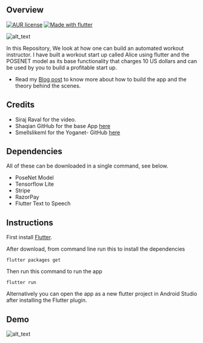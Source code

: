 ## Overview

[![AUR license](https://img.shields.io/aur/license/pac.svg)](https://github.com/soumyadip1995/Alice---Building-an-AI-startup-using-POSENET/blob/master/LICENSE)
[![Made with flutter](https://img.shields.io/badge/Made%20with-flutter-blue.svg)](https://flutter.dev/docs/get-started/install)

![alt_text](https://miro.medium.com/max/1016/1*2Uw46_A3mLOp21eLruhQuA.png)

In this Repository, We look at how one can build  an automated workout instructor. I have built a workout start up called Alice using flutter and the POSENET model as its base functionality that charges 10 US dollars and can be used by you to build a profitable start up.
- Read my [Blog post](https://soumyadip1995.blogspot.com/2019/07/alice-building-ai-start-up-using.html) to know more about how to build the app and the theory behind the scenes.

## Credits

- Siraj Raval for the video.
- Shaqian GitHub for the base App [here](https://github.com/shaqian/flutter_realtime_detection)
- Smellslikeml for the Yoganet- GitHub [here](https://github.com/smellslikeml/YogAI)

## Dependencies

All of these can be downloaded in a single command, see below. 

- PoseNet Model 
- Tensorflow Lite
- Stripe
- RazorPay
- Flutter Text to Speech

## Instructions

First install [Flutter](https://flutter.dev/docs/get-started/install). 

After download, from command line run this to install the dependencies
```
flutter packages get
```
Then run this command to run the app

```
flutter run
```
Alternatively you can open the app as a new flutter project in Android Studio after installing the Flutter plugin. 

## Demo
![alt_text](https://github.com/soumyadip1995/Alice---Building-an-AI-startup-using-POSENET/blob/master/figures/Screenshot%20(225).png)
